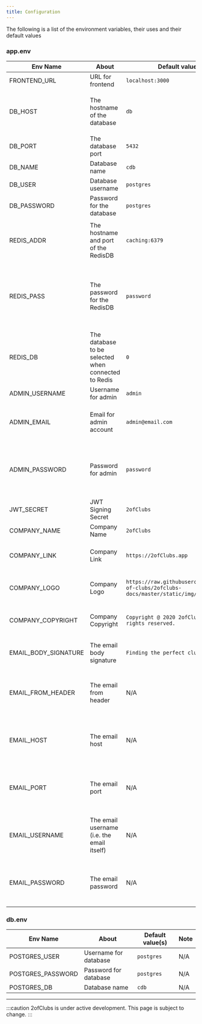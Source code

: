 ```yaml
---
title: Configuration
---
```


The following is a list of the environment variables, their uses and their default values

### app.env
| Env Name             | About                                               | Default value(s)                                                                        | Note                                                                                        |
|----------------------|-----------------------------------------------------|-----------------------------------------------------------------------------------------|---------------------------------------------------------------------------------------------|
| FRONTEND_URL         | URL for frontend                                    | `localhost:3000`                                                                        | N/A                                                                                         |
| DB_HOST              | The hostname of the database                        | `db`                                                                                    | `db` is the service name in the `docker-compose.yaml` file                                  |
| DB_PORT              | The database port                                   | `5432`                                                                                  | N/A                                                                                         |
| DB_NAME              | Database name                                       | `cdb`                                                                                   | N/A                                                                                         |
| DB_USER              | Database username                                   | `postgres`                                                                              | N/A                                                                                         |
| DB_PASSWORD          | Password for the database                           | `postgres`                                                                              | N/A                                                                                         |
| REDIS_ADDR           | The hostname and port of the RedisDB                | `caching:6379`                                                                          | `caching` is the service name in the `docker-compose.yaml` file                             |
| REDIS_PASS           | The password for the RedisDB                        | `password`                                                                              | The password must also be changed in the `docker-compose.yaml` in the `--requirepass` field |
| REDIS_DB             | The database to be selected when connected to Redis | `0`                                                                                     | N/A                                                                                         |
| ADMIN_USERNAME       | Username for admin                                  | `admin`                                                                                 | N/A                                                                                         |
| ADMIN_EMAIL          | Email for admin account                             | `admin@email.com`                                                                       | This is a placeholder email. Please change it.                                              |
| ADMIN_PASSWORD       | Password for admin                                  | `password`                                                                              | The admin password will be hashed when inserted into the database                           |
| JWT_SECRET           | JWT Signing Secret                                  | `2ofClubs`                                                                              | N/A                                                                                         |
| COMPANY_NAME         | Company Name                                        | `2ofClubs`                                                                              | N/A                                                                                         |
| COMPANY_LINK         | Company Link                                        | `https://2ofClubs.app`                                                                  | This will be shown in the password reset email                                              |
| COMPANY_LOGO         | Company Logo                                        | `https://raw.githubusercontent.com/2-of-clubs/2ofclubs-docs/master/static/img/logo.png` | This will be shown in the password reset email                                              |
| COMPANY_COPYRIGHT    | Company Copyright                                   | `Copyright @ 2020 2ofClubs.app. All rights reserved.`                                   | This will be shown in the password reset email                                              |
| EMAIL_BODY_SIGNATURE | The email body signature                            | `Finding the perfect club for you!`                                                     | This will be shown in the password reset email                                              |
| EMAIL_FROM_HEADER    | The email from header                               | N/A                                                                                     | This field is for the credentials of the no-reply reset email                               |
| EMAIL_HOST           | The email host                                      | N/A                                                                                     | This field is for the credentials of the no-reply reset email                               |
| EMAIL_PORT           | The email port                                      | N/A                                                                                     | This field is for the credentials of the no-reply reset email                               |
| EMAIL_USERNAME       | The email username (i.e. the email itself)          | N/A                                                                                     | This field is for the credentials of the no-reply reset email                               |
| EMAIL_PASSWORD       | The email password                                  | N/A                                                                                     | This field is for the credentials of the no-reply reset email                               |

### db.env
| Env Name          | About                 | Default value(s) | Note |
|-------------------|-----------------------|------------------|------|
| POSTGRES_USER     | Username for database | `postgres`       | N/A  |
| POSTGRES_PASSWORD | Password for database | `postgres`       | N/A  |
| POSTGRES_DB       | Database name         | `cdb`            | N/A  |

---
:::caution
2ofClubs is under active development. This page is subject to change.
:::

